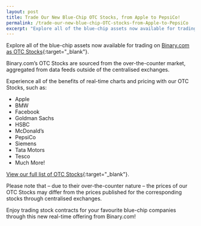```yaml
---
layout: post
title: Trade Our New Blue-Chip OTC Stocks, from Apple to PepsiCo!
permalink: /trade-our-new-blue-chip-OTC-stocks-from-Apple-to-PepsiCo
excerpt: "Explore all of the blue-chip assets now available for trading on Binary.com as OTC Stocks...."
---
```


Explore all of the blue-chip assets now available for trading on [Binary.com as OTC Stocks](https://www.binary.com/en/resources/asset_indexws.html?utm_source=blog&utm_medium=social&utm_content=en&utm_campaign=whatsnew#market-stocks){:target="_blank"}.

Binary.com’s OTC Stocks are sourced from the over-the-counter market, aggregated from data feeds outside of the centralised exchanges.
	
Experience all of the benefits of real-time charts and pricing with our OTC Stocks, such as:

- Apple
- BMW
- Facebook
- Goldman Sachs
- HSBC
- McDonald’s
- PepsiCo
- Siemens
- Tata Motors
- Tesco
- Much More!

[View our full list of OTC Stocks](https://www.binary.com/en/resources/asset_indexws.html?utm_source=blog&utm_medium=social&utm_content=en&utm_campaign=whatsnew#market-stocks){:target="_blank"}.

Please note that – due to their over-the-counter nature – the prices of our OTC Stocks may differ from the prices published for the corresponding stocks through centralised exchanges.

Enjoy trading stock contracts for your favourite blue-chip companies through this new real-time offering from Binary.com!
 



